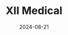 ---  
layout: startup_page  
title: "XII Medical"  
id: "xiimedical.com"  
permalink: "/xiimedicalxiimedical.com08212024/"  
website: "https://www.xiimedical.com/"  
funding_round: "Series B"  
funding_amount: "$45M"  
investors: "Omega Funds, Intuitive Ventures, Cleveland Clinic, Ajax Health, Longview Ventures, Broadview Ventures, Aperture Venture Partners, JobsOhio Growth Capital Fund, an undisclosed strategic investor"  
about: "XII Medical, Inc. is a clinical-stage medical technology company developing innovative neuromodulation therapies for obstructive sleep apnea. Their patient-centric approach aims to simplify treatment, expand access, and improve outcomes for the millions affected by this sleep disorder. The company's platform technology offers a minimally invasive solution compared to current options."  
markets: "Medical Technology, Healthtech, Medical Device, Wellness"  
hq: "Union City, California, United States"  
founded_year: "2017"  
linkedin: "https://www.linkedin.com/company/xii-medical"  
twitter: ""  
instagram: ""  
facebook: ""  
crunchbase: "https://www.crunchbase.com/organization/xii-medical"  
pitchbook: ""  

date_display: "21-Aug-2024"  
date: "2024-08-21"

# SEO Optimization  
meta_title: "XII Medical - Series B Funding ($45M)"  
meta_description: "XII Medical, XII Medical, Inc. is a clinical-stage medical technology company developing innovative neuromodulation therapies for obstructive sleep apnea. Their pa..."  
meta_keywords: "XII Medical, Medical Technology, Healthtech, Medical Device, Wellness, Series B funding"  
canonical_url: "https://startup.projectstartups.com/xiimedicalxiimedical.com08212024/"  
---